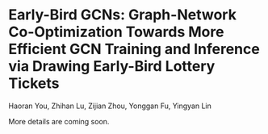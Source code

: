 # Early-Bird GCNs: Graph-Network Co-Optimization Towards More Efficient GCN Training and Inference via Drawing Early-Bird Lottery Tickets

Haoran You, Zhihan Lu, Zijian Zhou, Yonggan Fu, Yingyan Lin

More details are coming soon.
